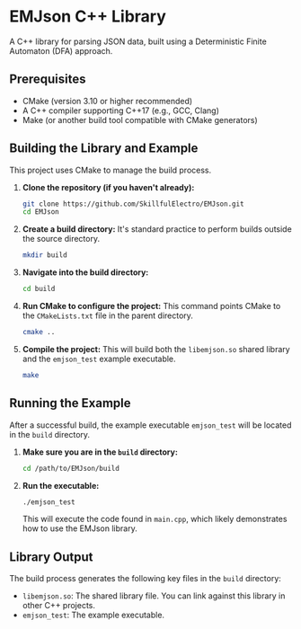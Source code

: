# EMJson C++ Library

A C++ library for parsing JSON data, built using a Deterministic Finite Automaton (DFA) approach.

## Prerequisites

*   CMake (version 3.10 or higher recommended)
*   A C++ compiler supporting C++17 (e.g., GCC, Clang)
*   Make (or another build tool compatible with CMake generators)

## Building the Library and Example

This project uses CMake to manage the build process.

1.  **Clone the repository (if you haven't already):**
    ```bash
    git clone https://github.com/SkillfulElectro/EMJson.git
    cd EMJson
    ```

2.  **Create a build directory:**
    It's standard practice to perform builds outside the source directory.
    ```bash
    mkdir build
    ```

3.  **Navigate into the build directory:**
    ```bash
    cd build
    ```

4.  **Run CMake to configure the project:**
    This command points CMake to the `CMakeLists.txt` file in the parent directory.
    ```bash
    cmake ..
    ```

5.  **Compile the project:**
    This will build both the `libemjson.so` shared library and the `emjson_test` example executable.
    ```bash
    make
    ```

## Running the Example

After a successful build, the example executable `emjson_test` will be located in the `build` directory.

1.  **Make sure you are in the `build` directory:**
    ```bash
    cd /path/to/EMJson/build 
    ```

2.  **Run the executable:**
    ```bash
    ./emjson_test
    ```
    This will execute the code found in `main.cpp`, which likely demonstrates how to use the EMJson library.

## Library Output

The build process generates the following key files in the `build` directory:

*   `libemjson.so`: The shared library file. You can link against this library in other C++ projects.
*   `emjson_test`: The example executable.
